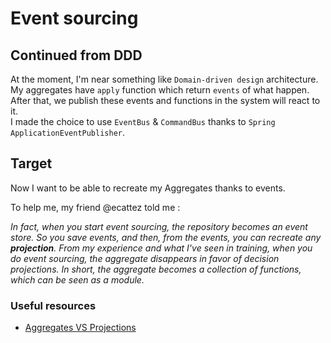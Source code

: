 # Event sourcing

## Continued from DDD

At the moment, I'm near something like `Domain-driven design` architecture.  
My aggregates have `apply` function which return `events` of what happen.  
After that, we publish these events and functions in the system will react to it.  
I made the choice to use `EventBus` & `CommandBus` thanks to `Spring ApplicationEventPublisher`.  

## Target

Now I want to be able to recreate my Aggregates thanks to events.  

To help me, my friend @ecattez told me : 

_In fact, when you start event sourcing, the repository becomes an event store.
So you save events, and then, from the events, you can recreate any **projection**. From my experience and what I've seen in training, when you do event sourcing, the aggregate disappears in favor of decision projections. In short, the aggregate becomes a collection of functions, which can be seen as a module._

### Useful resources

 - [Aggregates VS Projections](https://domaincentric.net/blog/event-sourcing-aggregates-vs-projections)